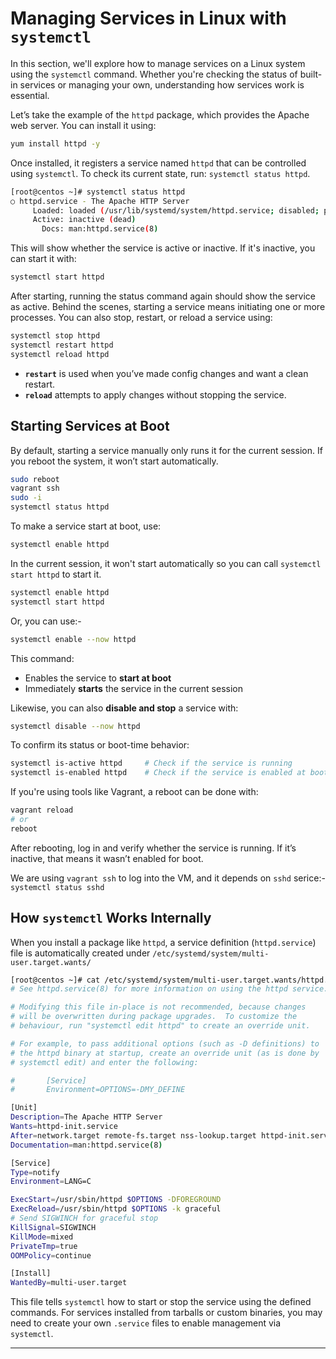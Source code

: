 # Managing Services in Linux with `systemctl`

In this section, we'll explore how to manage services on a Linux system using the `systemctl` command. Whether you're checking the status of built-in services or managing your own, understanding how services work is essential.

Let’s take the example of the `httpd` package, which provides the Apache web server. You can install it using:

```bash
yum install httpd -y
```

Once installed, it registers a service named `httpd` that can be controlled using `systemctl`. To check its current state, run: `systemctl status httpd`.

```bash
[root@centos ~]# systemctl status httpd
○ httpd.service - The Apache HTTP Server
     Loaded: loaded (/usr/lib/systemd/system/httpd.service; disabled; preset: disabled)
     Active: inactive (dead)
       Docs: man:httpd.service(8)
```

This will show whether the service is active or inactive. If it's inactive, you can start it with:

```bash
systemctl start httpd
```

After starting, running the status command again should show the service as active. Behind the scenes, starting a service means initiating one or more processes. You can also stop, restart, or reload a service using:

```bash
systemctl stop httpd
systemctl restart httpd
systemctl reload httpd
```

- **`restart`** is used when you’ve made config changes and want a clean restart.
- **`reload`** attempts to apply changes without stopping the service.

## Starting Services at Boot

By default, starting a service manually only runs it for the current session. If you reboot the system, it won’t start automatically.

```bash
sudo reboot
vagrant ssh
sudo -i
systemctl status httpd
```

To make a service start at boot, use:

```bash
systemctl enable httpd
```

In the current session, it won't start automatically so you can call `systemctl start httpd` to start it.

```bash
systemctl enable httpd
systemctl start httpd
```

Or, you can use:-

```bash
systemctl enable --now httpd
```

This command:

- Enables the service to **start at boot**
- Immediately **starts** the service in the current session

Likewise, you can also **disable and stop** a service with:

```bash
systemctl disable --now httpd
```

To confirm its status or boot-time behavior:

```bash
systemctl is-active httpd     # Check if the service is running
systemctl is-enabled httpd    # Check if the service is enabled at boot
```

If you're using tools like Vagrant, a reboot can be done with:

```bash
vagrant reload
# or
reboot
```

After rebooting, log in and verify whether the service is running. If it’s inactive, that means it wasn’t enabled for boot.

We are using `vagrant ssh` to log into the VM, and it depends on `sshd` serice:- `systemctl status sshd`

## How `systemctl` Works Internally

When you install a package like `httpd`, a service definition (`httpd.service`) file is automatically created under `/etc/systemd/system/multi-user.target.wants/`

```bash
[root@centos ~]# cat /etc/systemd/system/multi-user.target.wants/httpd.service
# See httpd.service(8) for more information on using the httpd service.

# Modifying this file in-place is not recommended, because changes
# will be overwritten during package upgrades.  To customize the
# behaviour, run "systemctl edit httpd" to create an override unit.

# For example, to pass additional options (such as -D definitions) to
# the httpd binary at startup, create an override unit (as is done by
# systemctl edit) and enter the following:

#       [Service]
#       Environment=OPTIONS=-DMY_DEFINE

[Unit]
Description=The Apache HTTP Server
Wants=httpd-init.service
After=network.target remote-fs.target nss-lookup.target httpd-init.service
Documentation=man:httpd.service(8)

[Service]
Type=notify
Environment=LANG=C

ExecStart=/usr/sbin/httpd $OPTIONS -DFOREGROUND
ExecReload=/usr/sbin/httpd $OPTIONS -k graceful
# Send SIGWINCH for graceful stop
KillSignal=SIGWINCH
KillMode=mixed
PrivateTmp=true
OOMPolicy=continue

[Install]
WantedBy=multi-user.target
```

This file tells `systemctl` how to start or stop the service using the defined commands. For services installed from tarballs or custom binaries, you may need to create your own `.service` files to enable management via `systemctl`.

---

